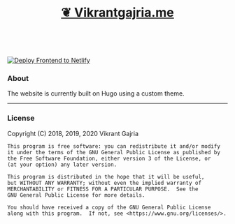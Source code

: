 <br>
<p>
    <h1 align="center"><a href="https://www.vikrantgajria.me">
        ❦ Vikrantgajria.me
    </a></h1>
</p>
<br>
<br>
<br>

[![Deploy Frontend to Netlify][Netlify-deploy-button]][Netlify-deploy-link]

### About

The website is currently built on Hugo using a custom theme.

---

### License

Copyright (C) 2018, 2019, 2020 Vikrant Gajria

    This program is free software: you can redistribute it and/or modify
    it under the terms of the GNU General Public License as published by
    the Free Software Foundation, either version 3 of the License, or
    (at your option) any later version.

    This program is distributed in the hope that it will be useful,
    but WITHOUT ANY WARRANTY; without even the implied warranty of
    MERCHANTABILITY or FITNESS FOR A PARTICULAR PURPOSE.  See the
    GNU General Public License for more details.

    You should have received a copy of the GNU General Public License
    along with this program.  If not, see <https://www.gnu.org/licenses/>.

[Netlify-deploy-link]: https://app.netlify.com/start/deploy?repository=https://github.com/vixrant/personal-website
[Netlify-deploy-button]: https://www.netlify.com/img/deploy/button.svg
